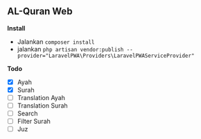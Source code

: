 ## AL-Quran Web

**Install**

- Jalankan `composer install`
- jalankan `php artisan vendor:publish --provider="LaravelPWA\Providers\LaravelPWAServiceProvider"`

**Todo**
- [x] Ayah
- [x] Surah
- [ ] Translation Ayah
- [ ] Translation Surah
- [ ] Search
- [ ] Filter Surah
- [ ] Juz
